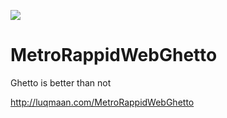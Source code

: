 ![](https://cloud.githubusercontent.com/assets/1275831/3210441/0128e4a2-eec1-11e3-8622-fc947f7c305c.png)

MetroRappidWebGhetto
====================

Ghetto is better than not

http://luqmaan.com/MetroRappidWebGhetto


